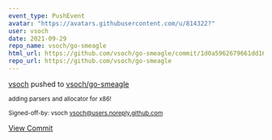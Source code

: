 ```yaml
---
event_type: PushEvent
avatar: "https://avatars.githubusercontent.com/u/814322?"
user: vsoch
date: 2021-09-29
repo_name: vsoch/go-smeagle
html_url: https://github.com/vsoch/go-smeagle/commit/1d0a5962679661dd16d99f81fe9fa52acc804446
repo_url: https://github.com/vsoch/go-smeagle
---
```


<a href='https://github.com/vsoch' target='_blank'>vsoch</a> pushed to <a href='https://github.com/vsoch/go-smeagle' target='_blank'>vsoch/go-smeagle</a>

<small>adding parsers and allocator for x86!

Signed-off-by: vsoch <vsoch@users.noreply.github.com></small>

<a href='https://github.com/vsoch/go-smeagle/commit/1d0a5962679661dd16d99f81fe9fa52acc804446' target='_blank'>View Commit</a>
